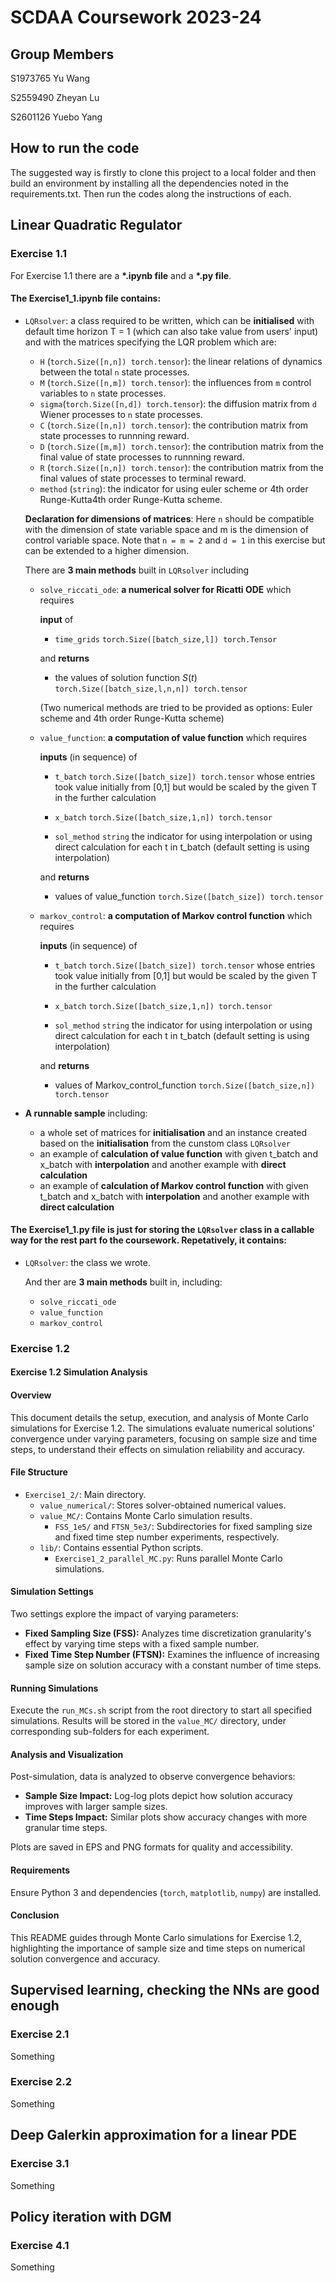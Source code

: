 # SCDAA Coursework 2023-24 
## Group Members

S1973765 Yu Wang

S2559490 Zheyan Lu

S2601126 Yuebo Yang

## How to run the code

The suggested way is firstly to clone this project to a local folder and then build an environment by installing all the dependencies noted in the requirements.txt. Then run the codes along the instructions of each.

## Linear Quadratic Regulator
### Exercise 1.1

For Exercise 1.1 there are a __*.ipynb file__ and a __*.py file__. 

#### The Exercise1_1.ipynb file contains:

- `LQRsolver`: a class required to be written, which can be __initialised__ with default time horizon T = 1 (which can also take value from users' input) and with the matrices specifying the LQR problem which are:
    - `H` (`torch.Size([n,n]) torch.tensor`): the linear relations of dynamics between the total `n` state processes.
    - `M` (`torch.Size([n,m]) torch.tensor`): the influences from `m` control variables to `n` state processes. 
    - `sigma`(`torch.Size([n,d]) torch.tensor`): the diffusion matrix from `d` Wiener processes to `n` state processes.
    - `C` (`torch.Size([n,n]) torch.tensor`): the contribution matrix from state processes to runnning reward.
    - `D` (`torch.Size([m,m]) torch.tensor`): the contribution matrix from the final value of state processes to runnning reward.
    - `R` (`torch.Size([n,n]) torch.tensor`): the contribution matrix from the final values of state processes to terminal reward.
    - `method` (`string`): the indicator for using euler scheme or 4th order Runge-Kutta4th order Runge-Kutta scheme.
    
    __Declaration for dimensions of matrices__:
    Here `n` should be compatible with the dimension of state variable space and m is the dimension of control variable space.
    Note that `n = m = 2` and `d = 1` in this exercise but can be extended to a higher dimension.

    There are __3 main methods__ built in `LQRsolver` including

    - `solve_riccati_ode`: __a numerical solver for Ricatti ODE__ which requires
    
        __input__ of
    
        - `time_grids`  `torch.Size([batch_size,l]) torch.Tensor`
        
        and __returns__
        
        - the values of solution function $S(t)$  `torch.Size([batch_size,l,n,n]) torch.tensor`
        
        (Two numerical methods are tried to be provided as options: Euler scheme and 4th order Runge-Kutta scheme)
    
    - `value_function`: __a computation of value function__ which requires

        __inputs__ (in sequence) of 
        
        - `t_batch`  `torch.Size([batch_size]) torch.tensor` whose entries took value initially from [0,1] but would be scaled by the given T in the further calculation
        - `x_batch`  `torch.Size([batch_size,1,n]) torch.tensor`
        
        - `sol_method` `string` the indicator for using interpolation or using direct calculation for each t in t_batch (default setting is using interpolation)
        
        and __returns__
        
        - values of value_function `torch.Size([batch_size]) torch.tensor`
        
    - `markov_control`: __a computation of Markov control function__ which requires
    
        __inputs__ (in sequence) of 
        
        - `t_batch`  `torch.Size([batch_size]) torch.tensor` whose entries took value initially from [0,1] but would be scaled by the given T in the further calculation
        - `x_batch`  `torch.Size([batch_size,1,n]) torch.tensor`
        
        - `sol_method` `string` the indicator for using interpolation or using direct calculation for each t in t_batch (default setting is using interpolation)
        
        and __returns__
        
        - values of Markov_control_function  `torch.Size([batch_size,n]) torch.tensor`
        
    
- __A runnable sample__ including: 

    - a whole set of matrices for __initialisation__ and an instance created based on the __initialisation__ from the cunstom class `LQRsolver`
    - an example of __calculation of value function__ with given t_batch and x_batch with __interpolation__ and another example with __direct calculation__
    - an example of __calculation of Markov control function__ with given t_batch and x_batch with __interpolation__ and another example with __direct calculation__

#### The Exercise1_1.py file is just for storing the `LQRsolver` class in a callable way for the rest part fo the coursework. Repetatively, it contains:
- `LQRsolver`: the class we wrote.

    And ther are  __3 main methods__ built in, including:

    - `solve_riccati_ode`
    - `value_function`
    - `markov_control`
    
    
### Exercise 1.2
#### Exercise 1.2 Simulation Analysis 

#### Overview

This document details the setup, execution, and analysis of Monte Carlo simulations for Exercise 1.2. The simulations evaluate numerical solutions' convergence under varying parameters, focusing on sample size and time steps, to understand their effects on simulation reliability and accuracy.

#### File Structure

- `Exercise1_2/`: Main directory.
  - `value_numerical/`: Stores solver-obtained numerical values.
  - `value_MC/`: Contains Monte Carlo simulation results.
    - `FSS_1e5/` and `FTSN_5e3/`: Subdirectories for fixed sampling size and fixed time step number experiments, respectively.
  - `lib/`: Contains essential Python scripts.
    - `Exercise1_2_parallel_MC.py`: Runs parallel Monte Carlo simulations.

#### Simulation Settings

Two settings explore the impact of varying parameters:

- **Fixed Sampling Size (FSS):** Analyzes time discretization granularity's effect by varying time steps with a fixed sample number.
- **Fixed Time Step Number (FTSN):** Examines the influence of increasing sample size on solution accuracy with a constant number of time steps.

#### Running Simulations

Execute the `run_MCs.sh` script from the root directory to start all specified simulations. Results will be stored in the `value_MC/` directory, under corresponding sub-folders for each experiment.

#### Analysis and Visualization

Post-simulation, data is analyzed to observe convergence behaviors:

- **Sample Size Impact:** Log-log plots depict how solution accuracy improves with larger sample sizes.
- **Time Steps Impact:** Similar plots show accuracy changes with more granular time steps.

Plots are saved in EPS and PNG formats for quality and accessibility.

#### Requirements

Ensure Python 3 and dependencies (`torch`, `matplotlib`, `numpy`) are installed.

#### Conclusion

This README guides through Monte Carlo simulations for Exercise 1.2, highlighting the importance of sample size and time steps on numerical solution convergence and accuracy.


## Supervised learning, checking the NNs are good enough
### Exercise 2.1
Something
### Exercise 2.2
Something
## Deep Galerkin approximation for a linear PDE
### Exercise 3.1
Something
## Policy iteration with DGM
### Exercise 4.1
Something

